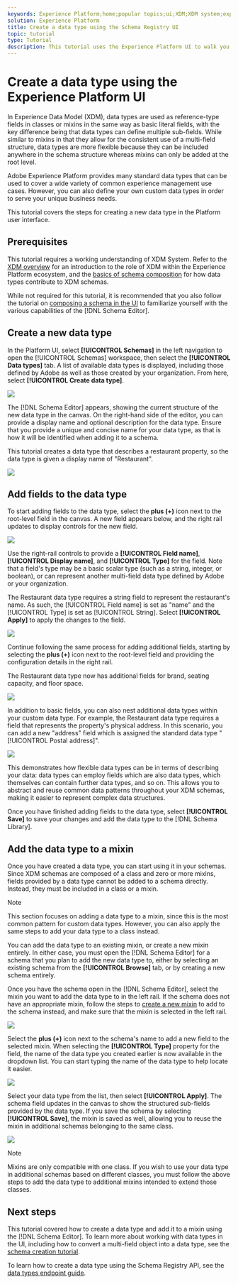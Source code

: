```yaml
---
keywords: Experience Platform;home;popular topics;ui;XDM;XDM system;experience data model;Experience data model;Experience Data Model;data model;Data Model;schema registry;Schema Registry;schema;Schema;schemas;Schemas;create;data type;data types;
solution: Experience Platform
title: Create a data type using the Schema Registry UI
topic: tutorial
type: Tutorial
description: This tutorial uses the Experience Platform UI to walk you through the steps to compose a custom data type.
---
```


# Create a data type using the Experience Platform UI

In Experience Data Model (XDM), data types are used as reference-type fields in classes or mixins in the same way as basic literal fields, with the key difference being that data types can define multiple sub-fields. While similar to mixins in that they allow for the consistent use of a multi-field structure, data types are more flexible because they can be included anywhere in the schema structure whereas mixins can only be added at the root level. 

Adobe Experience Platform provides many standard data types that can be used to cover a wide variety of common experience management use cases. However, you can also define your own custom data types in order to serve your unique business needs.

This tutorial covers the steps for creating a new data type in the Platform user interface.

## Prerequisites

This tutorial requires a working understanding of XDM System. Refer to the [XDM overview](../home.md) for an introduction to the role of XDM within the Experience Platform ecosystem, and the [basics of schema composition](../schema/composition.md) for how data types contribute to XDM schemas.

While not required for this tutorial, it is recommended that you also follow the tutorial on [composing a schema in the UI](./-schema-ui.md) to familiarize yourself with the various capabilities of the [!DNL Schema Editor].

## Create a new data type

In the Platform UI, select **[!UICONTROL Schemas]** in the left navigation to open the [!UICONTROL Schemas] workspace, then select the **[!UICONTROL Data types]** tab. A list of available data types is displayed, including those defined by Adobe as well as those created by your organization. From here, select **[!UICONTROL Create data type]**.

![](../images/tutorials/create-datatype/create.png)

The [!DNL Schema Editor] appears, showing the current structure of the new data type in the canvas. On the right-hand side of the editor, you can provide a display name and optional description for the data type. Ensure that you provide a unique and concise name for your data type, as that is how it will be identified when adding it to a schema.

This tutorial creates a data type that describes a restaurant property, so the data type is given a display name of "Restaurant".

![](../images/tutorials/create-datatype/data-type-properties.png)

## Add fields to the data type

To start adding fields to the data type, select the **plus (+)** icon next to the root-level field in the canvas. A new field appears below, and the right rail updates to display controls for the new field.

![](../images/tutorials/create-datatype/new-field.png)

Use the right-rail controls to provide a **[!UICONTROL Field name]**, **[!UICONTROL Display name]**, and **[!UICONTROL Type]** for the field. Note that a field's type may be a basic scalar type (such as a string, integer, or boolean), or can represent another multi-field data type defined by Adobe or your organization.

The Restaurant data type requires a string field to represent the restaurant's name. As such, the [!UICONTROL Field name] is set as "name" and the [!UICONTROL Type] is set as [!UICONTROL String]. Select **[!UICONTROL Apply]** to apply the changes to the field.

![](../images/tutorials/create-datatype/name-field.png)

Continue following the same process for adding additional fields, starting by selecting the **plus (+)** icon next to the root-level field and providing the configuration details in the right rail.

The Restaurant data type now has additional fields for brand, seating capacity, and floor space.

![](../images/tutorials/create-datatype/more-fields.png)

In addition to basic fields, you can also nest additional data types within your custom data type. For example, the Restaurant data type requires a field that represents the property's physical address. In this scenario, you can add a new "address" field which is assigned the standard data type "[!UICONTROL Postal address]".

![](../images/tutorials/create-datatype/address-field.png)

This demonstrates how flexible data types can be in terms of describing your data: data types can employ fields which are also data types, which themselves can contain further data types, and so on. This allows you to abstract and reuse common data patterns throughout your XDM schemas, making it easier to represent complex data structures.

Once you have finished adding fields to the data type, select **[!UICONTROL Save]** to save your changes and add the data type to the [!DNL Schema Library].

## Add the data type to a mixin

Once you have created a data type, you can start using it in your schemas. Since XDM schemas are composed of a class and zero or more mixins, fields provided by a data type cannot be added to a schema directly. Instead, they must be included in a class or a mixin.

>[!NOTE]
>
>This section focuses on adding a data type to a mixin, since this is the most common pattern for custom data types. However, you can also apply the same steps to add your data type to a class instead.

You can add the data type to an existing mixin, or create a new mixin entirely. In either case, you must open the [!DNL Schema Editor] for a schema that you plan to add the new data type to, either by selecting an existing schema from the **[!UICONTROL Browse]** tab, or by creating a new schema entirely.

Once you have the schema open in the [!DNL Schema Editor], select the mixin you want to add the data type to in the left rail. If the schema does not have an appropriate mixin, follow the steps to [create a new mixin](./create-schema-ui.md#define-mixin) to add to the schema instead, and make sure that the mixin is selected in the left rail.

![](../images/tutorials/create-datatype/mixin-selected.png)

Select the **plus (+)** icon next to the schema's name to add a new field to the selected mixin. When selecting the **[!UICONTROL Type]** property for the field, the name of the data type you created earlier is now available in the dropdown list. You can start typing the name of the data type to help locate it easier.

![](../images/tutorials/create-datatype/add-data-type.png)

Select your data type from the list, then select **[!UICONTROL Apply]**. The schema field updates in the canvas to show the structured sub-fields provided by the data type. If you save the schema by selecting **[!UICONTROL Save]**, the mixin is saved as well, allowing you to reuse the mixin in additional schemas belonging to the same class.

![](../images/tutorials/create-datatype/data-type-added.png)

>[!NOTE]
>
>Mixins are only compatible with one class. If you wish to use your data type in additional schemas based on different classes, you must follow the above steps to add the data type to additional mixins intended to extend those classes.

## Next steps

This tutorial covered how to create a data type and add it to a mixin using the [!DNL Schema Editor]. To learn more about working with data types in the UI, including how to convert a multi-field object into a data type, see the [schema creation tutorial](./create-schema-ui.md#datatype).

To learn how to create a data type using the Schema Registry API, see the [data types endpoint guide](../api/data-types.md#create).